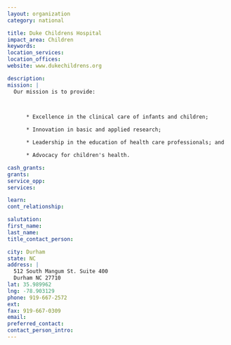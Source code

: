 ```yaml
---
layout: organization
category: national

title: Duke Childrens Hospital
impact_area: Children
keywords: 
location_services: 
location_offices: 
website: www.dukechildrens.org

description: 
mission: |
  Our mission is to provide:

  

      * Excellence in the clinical care of infants and children;

      * Innovation in basic and applied research;

      * Leadership in the education of health care professionals; and

      * Advocacy for children's health.

cash_grants: 
grants: 
service_opp: 
services: 

learn: 
cont_relationship: 

salutation: 
first_name: 
last_name: 
title_contact_person: 

city: Durham
state: NC
address: |
  512 South Mangum St. Suite 400  
  Durham NC 27710
lat: 35.989962
lng: -78.903129
phone: 919-667-2572
ext: 
fax: 919-667-0309
email: 
preferred_contact: 
contact_person_intro: 
---
```

